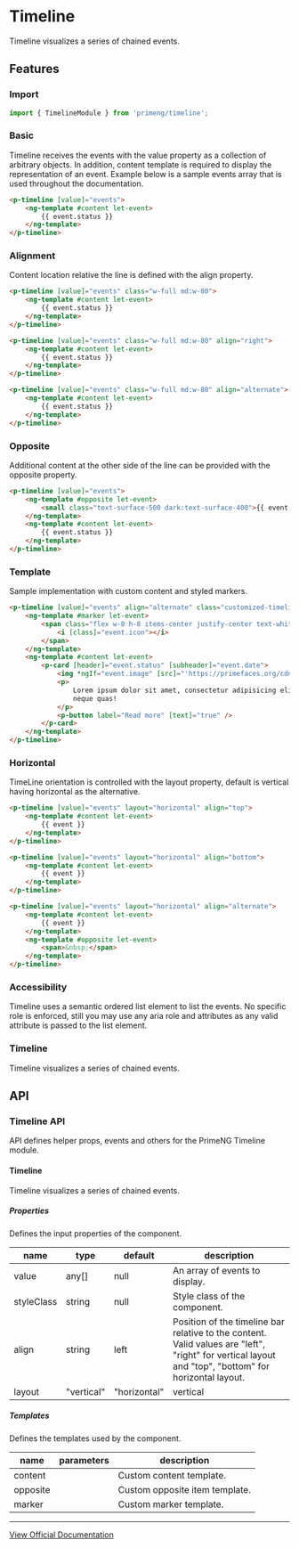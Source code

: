 # Timeline

Timeline visualizes a series of chained events.

## Features

### Import

```typescript
import { TimelineModule } from 'primeng/timeline';
```

### Basic

Timeline receives the events with the value property as a collection of arbitrary objects. In addition, content template is required to display the representation of an event. Example below is a sample events array that is used throughout the documentation.

```html
<p-timeline [value]="events">
    <ng-template #content let-event>
        {{ event.status }}
    </ng-template>
</p-timeline>
```

### Alignment

Content location relative the line is defined with the align property.

```html
<p-timeline [value]="events" class="w-full md:w-80">
    <ng-template #content let-event>
        {{ event.status }}
    </ng-template>
</p-timeline>

<p-timeline [value]="events" class="w-full md:w-80" align="right">
    <ng-template #content let-event>
        {{ event.status }}
    </ng-template>
</p-timeline>

<p-timeline [value]="events" class="w-full md:w-80" align="alternate">
    <ng-template #content let-event>
        {{ event.status }}
    </ng-template>
</p-timeline>
```

### Opposite

Additional content at the other side of the line can be provided with the opposite property.

```html
<p-timeline [value]="events">
    <ng-template #opposite let-event>
        <small class="text-surface-500 dark:text-surface-400">{{ event.date }}</small>
    </ng-template>
    <ng-template #content let-event>
        {{ event.status }}
    </ng-template>
</p-timeline>
```

### Template

Sample implementation with custom content and styled markers.

```html
<p-timeline [value]="events" align="alternate" class="customized-timeline">
    <ng-template #marker let-event>
        <span class="flex w-8 h-8 items-center justify-center text-white rounded-full z-10 shadow-sm" [style]="{ 'background-color': event.color }">
            <i [class]="event.icon"></i>
        </span>
    </ng-template>
    <ng-template #content let-event>
        <p-card [header]="event.status" [subheader]="event.date">
            <img *ngIf="event.image" [src]="'https://primefaces.org/cdn/primeng/images/demo/product/' + event.image" [alt]="event.name" width="200" class="shadow" />
            <p>
                Lorem ipsum dolor sit amet, consectetur adipisicing elit. Inventore sed consequuntur error repudiandae numquam deserunt quisquam repellat libero asperiores earum nam nobis, culpa ratione quam perferendis esse, cupiditate
                neque quas!
            </p>
            <p-button label="Read more" [text]="true" />
        </p-card>
    </ng-template>
</p-timeline>
```

### Horizontal

TimeLine orientation is controlled with the layout property, default is vertical having horizontal as the alternative.

```html
<p-timeline [value]="events" layout="horizontal" align="top">
    <ng-template #content let-event>
        {{ event }}
    </ng-template>
</p-timeline>

<p-timeline [value]="events" layout="horizontal" align="bottom">
    <ng-template #content let-event>
        {{ event }}
    </ng-template>
</p-timeline>

<p-timeline [value]="events" layout="horizontal" align="alternate">
    <ng-template #content let-event>
        {{ event }}
    </ng-template>
    <ng-template #opposite let-event>
        <span>&nbsp;</span>
    </ng-template>
</p-timeline>
```

### Accessibility

Timeline uses a semantic ordered list element to list the events. No specific role is enforced, still you may use any aria role and attributes as any valid attribute is passed to the list element.

### Timeline

Timeline visualizes a series of chained events.

## API

### Timeline API

API defines helper props, events and others for the PrimeNG Timeline module.

#### Timeline

Timeline visualizes a series of chained events.

##### Properties

Defines the input properties of the component.

| name | type | default | description |
| --- | --- | --- | --- |
| value | any[] | null | An array of events to display. |
| styleClass | string | null | Style class of the component. |
| align | string | left | Position of the timeline bar relative to the content. Valid values are "left", "right" for vertical layout and "top", "bottom" for horizontal layout. |
| layout | "vertical" | "horizontal" | vertical | Orientation of the timeline. |

##### Templates

Defines the templates used by the component.

| name | parameters | description |
| --- | --- | --- |
| content |  | Custom content template. |
| opposite |  | Custom opposite item template. |
| marker |  | Custom marker template. |

---

[View Official Documentation](https://primeng.org/timeline)
